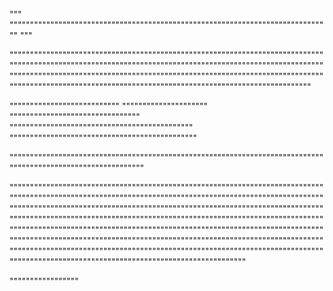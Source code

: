 """
"""""""""""""""""""""""""""""""""""""""""""""""""""""""""""""""""""""""""""""""
"""


"""""""""""""""""""""""""""""""""""""""""""""""""""""""""""""""""""""""""""""""""""""""""""""""""""""""""""""""""""""""""""""""""""""""""""""""""""""""""""""""""""""""""""""""""""""""""""""""""""""""""""""""""""""""""""""""""""""""""""""""""""""""""""""""""""""""""""""""""""""""""""""""""""""""""""""""""

"""""""""""""""""""""""""""
"""""""""""""""""""""
""""""""""""""""""""""""""""""""
"""""""""""""""""""""""""""""""""""""""""""""
""""""""""""""""""""""""""""""""""""""""""""""

""""""""""""""""""""""""""""""""""""""""""""""""""""""""""""""""""""""""""""""""""""""""""""""""""""""""""""""

"""""""""""""""""""""""""""""""""""""""""""""""""""""""""""""""""""""""""""""""""""""""""""""""""""""""""""""""""""""""""""""""""""""""""""""""""""""""""""""""""""""""""""""""""""""""""""""""""""""""""""""""""""""""""""""""""""""""""""""""""""""""""""""""""""""""""""""""""""""""""""""""""""""""""""""""""""""""""""""""""""""""""""""""""""""""""""""""""""""""""""""""""""""""""""""""""""""""""""""""""""""""""""""""""""""""""""""""""""""""""""""""""""""""""""""""""""""""""""""""""""""""""""""""""""""""""""""""""""""""""""""""""""""""""""""""""""""""""""""""""""""""""""""""""""""""""""""""""""""

"""""""""""""""""